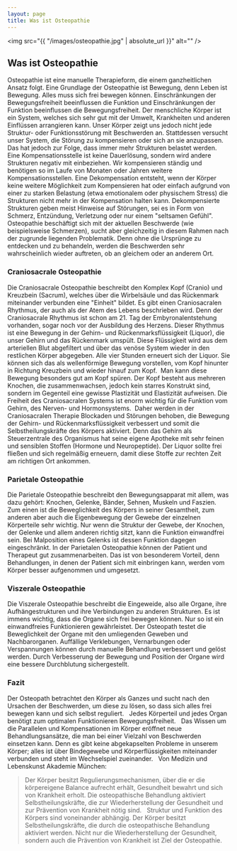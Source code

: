 ```yaml
---
layout: page
title: Was ist Osteopathie
---
```


<span class="image left"><img src="{{ "/images/osteopathie.jpg" | absolute_url }}" alt="" /></span>

## Was ist Osteopathie

Osteopathie ist eine manuelle Therapieform, die einem ganzheitlichen Ansatz folgt. Eine Grundlage der Osteopathie ist Bewegung, denn Leben ist Bewegung. Alles muss sich frei bewegen können. Einschränkungen der Bewegungsfreiheit beeinflussen die Funktion und Einschränkungen der Funktion beeinflussen die Bewegungsfreiheit. Der menschliche Körper ist ein System, welches sich sehr gut mit der Umwelt, Krankheiten und anderen Einflüssen arrangieren kann. Unser Körper zeigt uns jedoch nicht jede Struktur- oder Funktionsstörung mit Beschwerden an. Stattdessen versucht unser System, die Störung zu kompensieren oder sich an sie anzupassen. Das hat jedoch zur Folge, dass immer mehr Strukturen belastet werden. Eine Kompensationsstelle ist keine Dauerlösung, sondern wird andere Strukturen negativ mit einbeziehen. Wir kompensieren ständig und benötigen so im Laufe von Monaten oder Jahren weitere Kompensationsstellen.
Eine Dekompensation entsteht, wenn der Körper keine weitere Möglichkeit zum Kompensieren hat oder einfach aufgrund von einer zu starken Belastung (etwa emotionalem oder physischem Stress) die Strukturen nicht mehr in der Kompensation halten kann. Dekompensierte Strukturen geben meist Hinweise auf Störungen, sei es in Form von Schmerz, Entzündung, Verletzung oder nur einem "seltsamen Gefühl".
Osteopathie beschäftigt sich mit der aktuellen Beschwerde (wie beispielsweise Schmerzen), sucht aber gleichzeitig in diesem Rahmen nach der zugrunde liegenden Problematik. Denn ohne die Ursprünge zu entdecken und zu behandeln, werden die Beschwerden sehr wahrscheinlich wieder auftreten, ob an gleichem oder an anderem Ort. 

### Craniosacrale Osteopathie
Die Craniosacrale Osteopathie beschreibt den Komplex Kopf (Cranio) und Kreuzbein (Sacrum), welches über die Wirbelsäule und das Rückenmark miteinander verbunden eine "Einheit" bildet. Es gibt einen Craniosacralen Rhythmus, der auch als der Atem des Lebens beschrieben wird. Denn der Craniosacrale Rhythmus ist schon am 21. Tag der Embyronalentstehung vorhanden, sogar noch vor der Ausbildung des Herzens. Dieser Rhythmus ist eine Bewegung in der Gehirn- und Rückenmarksflüssigkeit (Liquor), die unser Gehirn und das Rückenmark umspült. Diese Flüssigkeit wird aus dem arteriellen Blut abgefiltert und über das venöse System wieder in den restlichen Körper abgegeben. Alle vier Stunden erneuert sich der Liquor. Sie können sich das als wellenförmige Bewegung vorstellen, vom Kopf hinunter in Richtung Kreuzbein und wieder hinauf zum Kopf.  Man kann diese Bewegung besonders gut am Kopf spüren. Der Kopf besteht aus mehreren Knochen, die zusammenwachsen, jedoch kein starres Konstrukt sind, sondern im Gegenteil eine gewisse Plastizität und Elastizität aufweisen. Die Freiheit des Craniosacralen Systems ist enorm wichtig für die Funktion vom Gehirn, des Nerven- und Hormonsystems.  Daher werden in der Craniosacralen Therapie Blockaden und Störungen behoben, die Bewegung der Gehirn- und Rückenmarksflüssigkeit verbessert und somit die Selbstheilungskräfte des Körpers aktiviert. Denn das Gehirn als Steuerzentrale des Organismus hat seine eigene Apotheke mit sehr feinen und sensiblen Stoffen (Hormone und Neuropeptide). Der Liquor sollte frei fließen und sich regelmäßig erneuern, damit diese Stoffe zur rechten Zeit am richtigen Ort ankommen. 

### Parietale Osteopathie
Die Parietale Osteopathie beschreibt den Bewegungsapparat mit allem, was dazu gehört: Knochen, Gelenke, Bänder, Sehnen, Muskeln und Faszien. Zum einen ist die Beweglichkeit des Körpers in seiner Gesamtheit, zum anderen aber auch die Eigenbewegung der Gewebe der einzelnen Körperteile sehr wichtig. Nur wenn die Struktur der Gewebe, der Knochen, der Gelenke und allem anderen richtig sitzt, kann die Funktion einwandfrei sein. Bei Malposition eines Gelenks ist dessen Funktion dagegen eingeschränkt. In der Parietalen Osteopathie können der Patient und Therapeut gut zusammenarbeiten. Das ist von besonderem Vorteil, denn Behandlungen, in denen der Patient sich mit einbringen kann, werden vom Körper besser aufgenommen und umgesetzt. 

### Viszerale Osteopathie

Die Viszerale Osteopathie beschreibt die Eingeweide, also alle Organe, ihre Aufhängestrukturen und ihre Verbindungen zu anderen Strukturen. Es ist immens wichtig, dass die Organe sich frei bewegen können. Nur so ist ein einwandfreies Funktionieren gewährleistet. Der Osteopath testet die Beweglichkeit der Organe mit den umliegenden Geweben und Nachbarorganen. Auffällige Verklebungen, Vernarbungen oder Verspannungen können durch manuelle Behandlung verbessert und gelöst werden. Durch Verbesserung der Bewegung und Position der Organe wird eine bessere Durchblutung sichergestellt. 

### Fazit 

Der Osteopath betrachtet den Körper als Ganzes und sucht nach den Ursachen der Beschwerden, um diese zu lösen, so dass sich alles frei bewegen kann und sich selbst reguliert. 
  
Jedes Körperteil und jedes Organ benötigt zum optimalen Funktionieren Bewegungsfreiheit. 
  
Das Wissen um die Parallelen und Kompensationen im Körper eröffnet neue Behandlungsansätze, die man bei einer Vielzahl von Beschwerden einsetzen kann. Denn es gibt keine abgekapselten Probleme in unserem Körper; alles ist über Bindegewebe und Körperflüssigkeiten miteinander verbunden und steht im Wechselspiel zueinander. 
  
Von Medizin und Lebenskunst Akademie München: 
  
> Der Körper besitzt Regulierungsmechanismen, über die er die körpereigene Balance aufrecht erhält, Gesundheit bewahrt und sich von Krankheit erholt. Die osteopathische Behandlung aktiviert Selbstheilungskräfte, die zur Wiederherstellung der Gesundheit und zur Prävention von Krankheit nötig sind. 
  
> Struktur und Funktion des Körpers sind voneinander abhängig. Der Körper besitzt Selbstheilungskräfte, die durch die osteopathische Behandlung aktiviert werden. Nicht nur die Wiederherstellung der Gesundheit, sondern auch die Prävention von Krankheit ist Ziel der Osteopathie.
